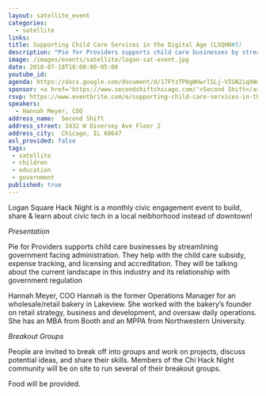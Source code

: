 ```yaml
---
layout: satellite_event
categories:
  - satellite
links:
title: Supporting Child Care Services in the Digital Age (LSQHN#5)
description: "Pie for Providers supports child care businesses by streamlining government facing administration, and will be talking about the current landscape in this industry and its relationship with government regulation."
image: /images/events/satellite/logan-sat-event.jpg
date: 2018-07-18T18:00:00-05:00
youtube_id:
agenda: https://docs.google.com/document/d/17FYzTP8gWUwrlSLj-VIGN2iqXWohUPFiRvnsuBpdrL0/edit#
sponsor: <a href='https://www.secondshiftchicago.com/'>Second Shift</a>
rsvp: https://www.eventbrite.com/e/supporting-child-care-services-in-the-digital-age-logan-square-hack-night-6-tickets-47958084923
speakers:
  - Hannah Meyer, COO
address_name:  Second Shift
address_street: 3432 W Diversey Ave Floor 2
address_city:  Chicago, IL 60647
asl_provided: false
tags:
 - satellite
 - children
 - education
 - government
published: true
---
```


Logan Square Hack Night is a monthly civic engagement event to build, share & learn about civic tech in a local neibhorhood instead of downtown!

*Presentation*

Pie for Providers supports child care businesses by streamlining government facing administration. They help with the child care subsidy, expense tracking, and licensing and accreditation. They will be talking about the current landscape in this industry and its relationship with government regulation

Hannah Meyer, COO
Hannah is the former Operations Manager for an wholesale/retail bakery in Lakeview. She worked with the bakery’s founder on retail strategy, business and development, and oversaw daily operations. She has an MBA from  Booth and an MPPA from Northwestern University.

*Breakout Groups*

People are invited to break off into groups and work on projects, discuss potential ideas, and share their skills. Members of the Chi Hack Night community will be on site to run several of their breakout groups.

Food will be provided.

